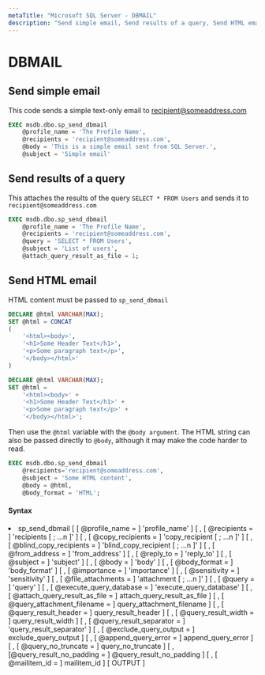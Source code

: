 ```yaml
---
metaTitle: "Microsoft SQL Server - DBMAIL"
description: "Send simple email, Send results of a query, Send HTML email"
---
```


# DBMAIL



## Send simple email


This code sends a simple text-only email to recipient@someaddress.com

```sql
EXEC msdb.dbo.sp_send_dbmail  
    @profile_name = 'The Profile Name',  
    @recipients = 'recipient@someaddress.com',  
    @body = 'This is a simple email sent from SQL Server.',  
    @subject = 'Simple email' 

```



## Send results of a query


This attaches the results of the query `SELECT * FROM Users` and sends it to `recipient@someaddress.com`

```sql
EXEC msdb.dbo.sp_send_dbmail  
    @profile_name = 'The Profile Name',  
    @recipients = 'recipient@someaddress.com',  
    @query = 'SELECT * FROM Users',  
    @subject = 'List of users',  
    @attach_query_result_as_file = 1; 

```



## Send HTML email


HTML content must be passed to `sp_send_dbmail`

```sql
DECLARE @html VARCHAR(MAX);
SET @html = CONCAT
(
    '<html><body>',
    '<h1>Some Header Text</h1>',
    '<p>Some paragraph text</p>',
    '</body></html>'
)

```

```sql
DECLARE @html VARCHAR(MAX);
SET @html =
    '<html><body>' +
    '<h1>Some Header Text</h1>' +
    '<p>Some paragraph text</p>' +
    '</body></html>';

```

Then use the `@html` variable with the `@body argument`. The HTML string can also be passed directly to `@body`, although it may make the code harder to read.

```sql
EXEC msdb.dbo.sp_send_dbmail 
    @recipients='recipient@someaddress.com',  
    @subject = 'Some HTML content',  
    @body = @html,  
    @body_format = 'HTML';  

```



#### Syntax


<li>sp_send_dbmail [ [ @profile_name = ] 'profile_name' ]
[ , [ @recipients = ] 'recipients [ ; ...n ]' ]
[ , [ @copy_recipients = ] 'copy_recipient [ ; ...n ]' ]
[ , [ @blind_copy_recipients = ] 'blind_copy_recipient [ ; ...n ]' ]
[ , [ @from_address = ] 'from_address' ]
[ , [ @reply_to = ] 'reply_to' ]
[ , [ @subject = ] 'subject' ]
[ , [ @body = ] 'body' ]
[ , [ @body_format = ] 'body_format' ]
[ , [ @importance = ] 'importance' ]
[ , [ @sensitivity = ] 'sensitivity' ]
[ , [ @file_attachments = ] 'attachment [ ; ...n ]' ]
[ , [ @query = ] 'query' ]
[ , [ @execute_query_database = ] 'execute_query_database' ]
[ , [ @attach_query_result_as_file = ] attach_query_result_as_file ]
[ , [ @query_attachment_filename = ] query_attachment_filename ]
[ , [ @query_result_header = ] query_result_header ]
[ , [ @query_result_width = ] query_result_width ]
[ , [ @query_result_separator = ] 'query_result_separator' ]
[ , [ @exclude_query_output = ] exclude_query_output ]
[ , [ @append_query_error = ] append_query_error ]
[ , [ @query_no_truncate = ] query_no_truncate ]
[ , [@query_result_no_padding = ] @query_result_no_padding ]
[ , [ @mailitem_id = ] mailitem_id ] [ OUTPUT ]</li>

